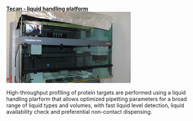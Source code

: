[**Tecan - liquid handling platform**](./tecanSOP.pdf)
![image](./images/tecan.png)

High-throughput profiling of protein targets are performed using a liquid handling plarform that allows optimized pipetting parameters for a broad range of liquid types and volumes, with fast liquid level detection, liquid availability check and preferential non-contact dispensing.



